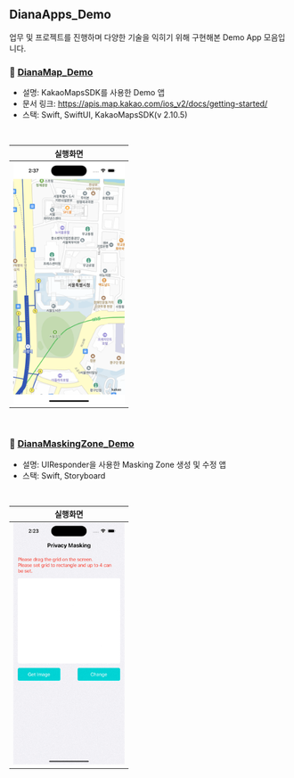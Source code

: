 ## DianaApps_Demo
업무 및 프로젝트를 진행하며 다양한 기술을 익히기 위해 구현해본 Demo App 모음입니다.</br>

### 📱 [DianaMap_Demo](https://github.com/Diana-yjh/DianaApps_Demo/tree/main/DianaMap_Demo)
- 설명: KakaoMapsSDK를 사용한 Demo 앱
- 문서 링크: https://apis.map.kakao.com/ios_v2/docs/getting-started/
- 스택: Swift, SwiftUI, KakaoMapsSDK(v 2.10.5)
</br>

|실행화면|
|---|
|<img src = "https://github.com/Diana-yjh/DianaApps_Demo/blob/main/Resources/DianaMap/DianaMap_Demo.png" width = "200"/>|

</br>

### 📱 [DianaMaskingZone_Demo](https://github.com/Diana-yjh/DianaApps_Demo/tree/main/DianaMaskingZone_Demo)
- 설명: UIResponder을 사용한 Masking Zone 생성 및 수정 앱
- 스택: Swift, Storyboard
</br>

|실행화면|
|---|
|<img src = "https://github.com/Diana-yjh/DianaApps_Demo/blob/main/Resources/DianaMaskingZone/DianaMaskingZone_Demo.gif" width = "200"/>|

</br>
